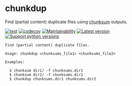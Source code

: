 # chunkdup

Find (partial content) duplicate files using [chunksum](https://github.com/xyb/chunksum) outputs.

[![test](https://github.com/xyb/chunkdup/actions/workflows/test.yml/badge.svg)](https://github.com/xyb/chunkdup/actions/workflows/test.yml)
[![codecov](https://codecov.io/gh/xyb/chunkdup/branch/main/graph/badge.svg?token=TVFUKMLFMX)](https://codecov.io/gh/xyb/chunkdup)
[![Maintainability](https://api.codeclimate.com/v1/badges/0935f557916da1fdcddb/maintainability)](https://codeclimate.com/github/xyb/chunkdup/maintainability)
[![Latest version](https://img.shields.io/pypi/v/chunkdup.svg)](https://pypi.org/project/chunkdup/)
[![Support python versions](https://img.shields.io/pypi/pyversions/chunkdup)](https://pypi.org/project/chunkdup/)

```
Find (partial content) duplicate files.

Usage: chunkdup <chunksums_file1> <chunksums_file2>

Examples:

  $ chunksum dir1/ -f chunksums.dir1
  $ chunksum dir2/ -f chunksums.dir2
  $ chunkdup chunksums.dir1 chunksums.dir2
